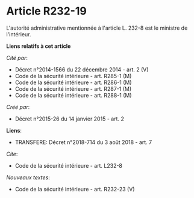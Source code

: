 # Article R232-19

L'autorité administrative mentionnée à l'article L. 232-8 est le ministre de l'intérieur.

**Liens relatifs à cet article**

_Cité par_:

  - Décret n°2014-1566 du 22 décembre 2014 - art. 2 (V)
  - Code de la sécurité intérieure - art. R285-1 (M)
  - Code de la sécurité intérieure - art. R286-1 (M)
  - Code de la sécurité intérieure - art. R287-1 (M)
  - Code de la sécurité intérieure - art. R288-1 (M)

_Créé par_:

  - Décret n°2015-26 du 14 janvier 2015 - art. 2

**Liens**:

  - TRANSFERE: Décret n°2018-714 du 3 août 2018 - art. 7

_Cite_:

  - Code de la sécurité intérieure - art. L232-8

_Nouveaux textes_:

  - Code de la sécurité intérieure - art. R232-23 (V)
